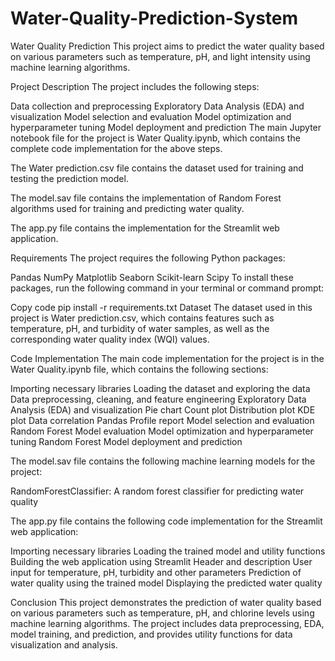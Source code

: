 # Water-Quality-Prediction-System

Water Quality Prediction
This project aims to predict the water quality based on various parameters such as temperature, pH, and light intensity using machine learning algorithms.

Project Description
The project includes the following steps:

Data collection and preprocessing
Exploratory Data Analysis (EDA) and visualization
Model selection and evaluation
Model optimization and hyperparameter tuning
Model deployment and prediction
The main Jupyter notebook file for the project is Water Quality.ipynb, which contains the complete code implementation for the above steps.

The Water prediction.csv file contains the dataset used for training and testing the prediction model.

The model.sav file contains the implementation of Random Forest algorithms used for training and predicting water quality.

The app.py file contains the implementation for the Streamlit web application.

Requirements
The project requires the following Python packages:

Pandas
NumPy
Matplotlib
Seaborn
Scikit-learn
Scipy
To install these packages, run the following command in your terminal or command prompt:

Copy code
pip install -r requirements.txt
Dataset
The dataset used in this project is Water prediction.csv, which contains features such as temperature, pH, and turbidity of water samples, as well as the corresponding water quality index (WQI) values.

Code Implementation
The main code implementation for the project is in the Water Quality.ipynb file, which contains the following sections:

Importing necessary libraries
Loading the dataset and exploring the data
Data preprocessing, cleaning, and feature engineering
Exploratory Data Analysis (EDA) and visualization
Pie chart
Count plot
Distribution plot
KDE plot
Data correlation
Pandas Profile report
Model selection and evaluation
Random Forest
Model evaluation
Model optimization and hyperparameter tuning
Random Forest
Model deployment and prediction

The model.sav file contains the following machine learning models for the project:

RandomForestClassifier: A random forest classifier for predicting water quality

The app.py file contains the following code implementation for the Streamlit web application:

Importing necessary libraries
Loading the trained model and utility functions
Building the web application using Streamlit
Header and description
User input for temperature, pH, turbidity and other parameters
Prediction of water quality using the trained model
Displaying the predicted water quality

Conclusion
This project demonstrates the prediction of water quality based on various parameters such as temperature, pH, and chlorine levels using machine learning algorithms. The project includes data preprocessing, EDA, model training, and prediction, and provides utility functions for data visualization and analysis.
